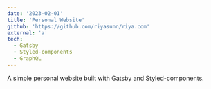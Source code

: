 ```yaml
---
date: '2023-02-01'
title: 'Personal Website'
github: 'https://github.com/riyasunn/riya.com'
external: 'a'
tech:
  - Gatsby
  - Styled-components
  - GraphQL
---
```


A simple personal website built with Gatsby and Styled-components.
